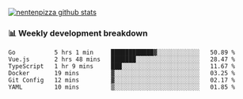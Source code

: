[![nentenpizza github stats](https://github-readme-stats.vercel.app/api?username=nentenpizza&count_private=true)](https://github.com/anuraghazra/github-readme-stats)

### 📊 Weekly development breakdown
<!--START_SECTION:waka-->

```text
Go           5 hrs 1 min     ████████████▓░░░░░░░░░░░░   50.89 %
Vue.js       2 hrs 48 mins   ███████░░░░░░░░░░░░░░░░░░   28.47 %
TypeScript   1 hr 9 mins     ███░░░░░░░░░░░░░░░░░░░░░░   11.67 %
Docker       19 mins         ▓░░░░░░░░░░░░░░░░░░░░░░░░   03.25 %
Git Config   12 mins         ▓░░░░░░░░░░░░░░░░░░░░░░░░   02.17 %
YAML         10 mins         ▒░░░░░░░░░░░░░░░░░░░░░░░░   01.85 %
```

<!--END_SECTION:waka-->

